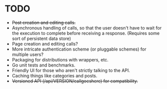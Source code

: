 # TODO

 * <del>Post creation and editing calls.</del>
 * Asynchronous handling of calls, so that the user doesn't have to wait for the execution to complete before receiving a response. (Requires some sort of persistent data store)
 * Page creation and editing calls?
 * More intricate authentication scheme (or pluggable schemes) for multiple users?
 * Packaging for distributions with wrappers, etc.
 * Go unit tests and benchmarks.
 * Friendly UI for those who aren't strictly talking to the API.
 * Caching things like categories and posts.
 * <del>Versioned API (/api/VERSION/callgoeshere) for compatibility.</del>


